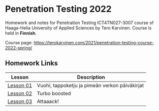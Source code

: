 # Penetration Testing 2022
  
Homework and notes for Penetration Testing ICT4TN027-3007 course of Haaga-Helia University of Applied Sciences by Tero Karvinen. Course is held in **Finnish**.  
  
Course page: https://terokarvinen.com/2021/penetration-testing-course-2022-spring/  
  
## Homework Links  
Lesson | Description
---|---
[Lesson 01](Homework/Lesson01.md) | Vuohi, tappoketju ja pimeän verkon päiväkirjat  
[Lesson 02](Homework/Lesson02.md) | Turbo boosted
[Lesson 03](Homework/Lesson03.md) | Attaaack!